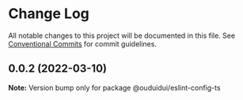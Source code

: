 # Change Log

All notable changes to this project will be documented in this file.
See [Conventional Commits](https://conventionalcommits.org) for commit guidelines.

## 0.0.2 (2022-03-10)

**Note:** Version bump only for package @ouduidui/eslint-config-ts
